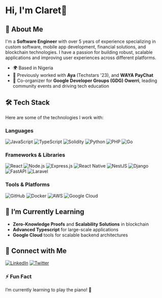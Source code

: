 # Hi, I'm Claret👋

## 🚀 About Me

I'm a **Software Engineer** with over 5 years of experience specializing in custom software, mobile app development, financial solutions, and blockchain technologies. I have a passion for building robust, scalable applications and improving user experiences across different platforms.

- 🌍 Based in Nigeria
- 💼 Previously worked with **Aya** (Techstars '23), and **WAYA PayChat**
- 🎤 Co-organizer for **Google Developer Groups (GDG) Owerri**, leading community events and driving tech education

## 🛠 Tech Stack

Here are some of the technologies I work with:

### Languages
![JavaScript](https://img.shields.io/badge/JavaScript-F7DF1E?style=flat-square&logo=javascript&logoColor=black)
![TypeScript](https://img.shields.io/badge/TypeScript-007ACC?style=flat-square&logo=typescript&logoColor=white)
![Solidity](https://img.shields.io/badge/Solidity-363636?style=flat-square&logo=solidity&logoColor=white)
![Python](https://img.shields.io/badge/Python-3776AB?style=flat-square&logo=python&logoColor=white)
![PHP](https://img.shields.io/badge/PHP-777BB4?style=flat-square&logo=php&logoColor=white)
![Go](https://img.shields.io/badge/Go-00ADD8?style=flat-square&logo=go&logoColor=white)

### Frameworks & Libraries
![React](https://img.shields.io/badge/React-61DAFB?style=flat-square&logo=react&logoColor=black)
![Node.js](https://img.shields.io/badge/Node.js-339933?style=flat-square&logo=node-dot-js&logoColor=white)
![Express.js](https://img.shields.io/badge/Express.js-404D59?style=flat-square)
![React Native](https://img.shields.io/badge/React%20Native-20232A?style=flat-square&logo=react&logoColor=61DAFB)
![NestJS](https://img.shields.io/badge/NestJS-E0234E?style=flat-square&logo=nestjs&logoColor=white)
![Django](https://img.shields.io/badge/Django-092E20?style=flat-square&logo=django&logoColor=white)
![FastAPI](https://img.shields.io/badge/FastAPI-009688?style=flat-square&logo=fastapi&logoColor=white)
![Laravel](https://img.shields.io/badge/Laravel-FF2D20?style=flat-square&logo=laravel&logoColor=white)

### Tools & Platforms
![GitHub](https://img.shields.io/badge/GitHub-181717?style=flat-square&logo=github)
![Docker](https://img.shields.io/badge/Docker-2496ED?style=flat-square&logo=docker&logoColor=white)
![AWS](https://img.shields.io/badge/AWS-232F3E?style=flat-square&logo=amazon-aws)
![Google Cloud](https://img.shields.io/badge/Google%20Cloud-4285F4?style=flat-square&logo=google-cloud&logoColor=white)

## 🌱 I’m Currently Learning

- **Zero-Knowledge Proofs** and **Scalability Solutions** in blockchain
- **Advanced Typescript** for large-scale applications
- **Google Cloud** tools for scalable backend architectures
<!-- 
## ☕ Support Me

If you enjoy my work or find my projects helpful, consider buying me a coffee!

[![Buy Me a Coffee](https://img.shields.io/badge/Buy%20Me%20A%20Coffee-%23FFDD00.svg?style=flat-square&logo=buy-me-a-coffee&logoColor=black)](https://www.buymeacoffee.com/claretnnamocha)
-->

## 🔗 Connect with Me

[![LinkedIn](https://img.shields.io/badge/LinkedIn-%230077B5.svg?style=flat-square&logo=linkedin&logoColor=white)](https://linkedin.com/in/claretnnamocha)
[![Twitter](https://img.shields.io/badge/Twitter-%231DA1F2.svg?style=flat-square&logo=twitter&logoColor=white)](https://twitter.com/claretnnamocha)

### ⚡ Fun Fact

I’m currently learning to play the piano! 🎹
